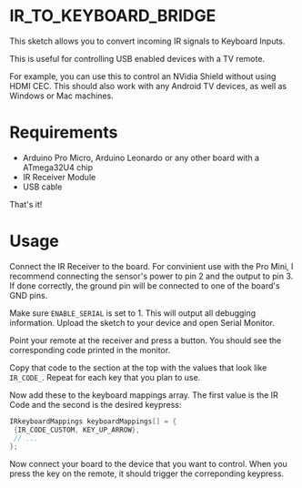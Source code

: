 # IR_TO_KEYBOARD_BRIDGE
This sketch allows you to convert incoming IR signals to Keyboard Inputs.

This is useful for controlling USB enabled devices with a TV remote.

For example, you can use this to control an NVidia Shield without using HDMI CEC. This should also work with any Android TV devices, as well as Windows or Mac machines.

# Requirements
 - Arduino Pro Micro, Arduino Leonardo or any other board with a ATmega32U4 chip
 - IR Receiver Module
 - USB cable

 That's it!

 # Usage

 Connect the IR Receiver to the board. For convinient use with the Pro Mini, I recommend connecting the sensor's power to pin 2 and the output to pin 3. If done correctly, the ground pin will be connected to one of the board's GND pins.

Make sure `ENABLE_SERIAL` is set to 1. This will output all debugging information. Upload the sketch to your device and open Serial Monitor.

 Point your remote at the receiver and press a button. You should see the corresponding code printed in the monitor.

 Copy that code to the section at the top with the values that look like `IR_CODE_`. Repeat for each key that you plan to use.

 Now add these to the keyboard mappings array. The first value is the IR Code and the second is the desired keypress:

 ```c
IRkeyboardMappings keyboardMappings[] = {
  {IR_CODE_CUSTOM, KEY_UP_ARROW},
  // ...
};
 ```

 Now connect your board to the device that you want to control. When you press the key on the remote, it should trigger the correponding keypress.